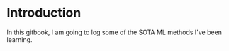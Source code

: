 # Introduction

In this gitbook, I am going to log some of the SOTA ML methods I've been learning.&#x20;
